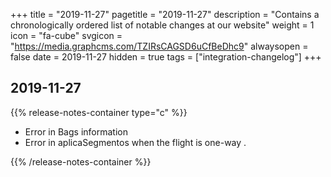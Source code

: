 +++
title = "2019-11-27"
pagetitle = "2019-11-27"
description = "Contains a chronologically ordered list of notable changes at our website"
weight = 1
icon = "fa-cube"
svgicon = "https://media.graphcms.com/TZIRsCAGSD6uCfBeDhc9"
alwaysopen = false
date = 2019-11-27
hidden = true
tags = ["integration-changelog"]
+++


## 2019-11-27
{{% release-notes-container type="c" %}}
- Error in Bags information
- Error in aplicaSegmentos when the flight is one-way .

{{% /release-notes-container %}}
